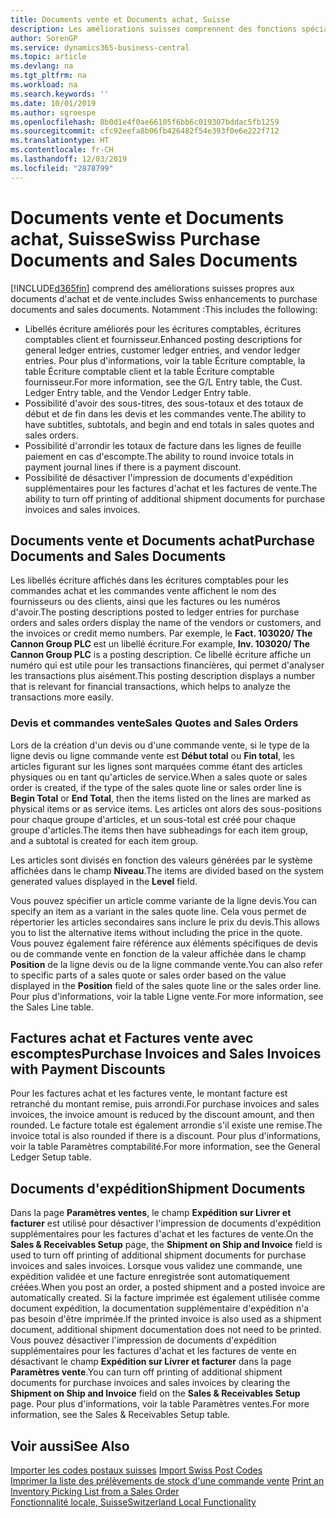 ```yaml
---
title: Documents vente et Documents achat, Suisse
description: Les améliorations suisses comprennent des fonctions spéciales propres aux documents d'achat et de vente.
author: SorenGP
ms.service: dynamics365-business-central
ms.topic: article
ms.devlang: na
ms.tgt_pltfrm: na
ms.workload: na
ms.search.keywords: ''
ms.date: 10/01/2019
ms.author: sgroespe
ms.openlocfilehash: 8b0d1e4f0ae66105f6bb6c019307bddac5fb1259
ms.sourcegitcommit: cfc92eefa8b06fb426482f54e393f0e6e222f712
ms.translationtype: HT
ms.contentlocale: fr-CH
ms.lasthandoff: 12/03/2019
ms.locfileid: "2878799"
---
```

# <a name="swiss-purchase-documents-and-sales-documents"></a><span data-ttu-id="4fb5e-103">Documents vente et Documents achat, Suisse</span><span class="sxs-lookup"><span data-stu-id="4fb5e-103">Swiss Purchase Documents and Sales Documents</span></span>
[!INCLUDE[d365fin](../../includes/d365fin_md.md)] <span data-ttu-id="4fb5e-104">comprend des améliorations suisses propres aux documents d'achat et de vente.</span><span class="sxs-lookup"><span data-stu-id="4fb5e-104">includes Swiss enhancements to purchase documents and sales documents.</span></span> <span data-ttu-id="4fb5e-105">Notamment :</span><span class="sxs-lookup"><span data-stu-id="4fb5e-105">This includes the following:</span></span>  

- <span data-ttu-id="4fb5e-106">Libellés écriture améliorés pour les écritures comptables, écritures comptables client et fournisseur.</span><span class="sxs-lookup"><span data-stu-id="4fb5e-106">Enhanced posting descriptions for general ledger entries, customer ledger entries, and vendor ledger entries.</span></span> <span data-ttu-id="4fb5e-107">Pour plus d'informations, voir la table Écriture comptable, la table Écriture comptable client et la table Écriture comptable fournisseur.</span><span class="sxs-lookup"><span data-stu-id="4fb5e-107">For more information, see the G/L Entry table, the Cust. Ledger Entry table, and the Vendor Ledger Entry table.</span></span>  
- <span data-ttu-id="4fb5e-108">Possibilité d'avoir des sous-titres, des sous-totaux et des totaux de début et de fin dans les devis et les commandes vente.</span><span class="sxs-lookup"><span data-stu-id="4fb5e-108">The ability to have subtitles, subtotals, and begin and end totals in sales quotes and sales orders.</span></span>  
- <span data-ttu-id="4fb5e-109">Possibilité d'arrondir les totaux de facture dans les lignes de feuille paiement en cas d'escompte.</span><span class="sxs-lookup"><span data-stu-id="4fb5e-109">The ability to round invoice totals in payment journal lines if there is a payment discount.</span></span>  
- <span data-ttu-id="4fb5e-110">Possibilité de désactiver l'impression de documents d'expédition supplémentaires pour les factures d'achat et les factures de vente.</span><span class="sxs-lookup"><span data-stu-id="4fb5e-110">The ability to turn off printing of additional shipment documents for purchase invoices and sales invoices.</span></span>  

## <a name="purchase-documents-and-sales-documents"></a><span data-ttu-id="4fb5e-111">Documents vente et Documents achat</span><span class="sxs-lookup"><span data-stu-id="4fb5e-111">Purchase Documents and Sales Documents</span></span>  
<span data-ttu-id="4fb5e-112">Les libellés écriture affichés dans les écritures comptables pour les commandes achat et les commandes vente affichent le nom des fournisseurs ou des clients, ainsi que les factures ou les numéros d'avoir.</span><span class="sxs-lookup"><span data-stu-id="4fb5e-112">The posting descriptions posted to ledger entries for purchase orders and sales orders display the name of the vendors or customers, and the invoices or credit memo numbers.</span></span> <span data-ttu-id="4fb5e-113">Par exemple, le **Fact. 103020/ The Cannon Group PLC** est un libellé écriture.</span><span class="sxs-lookup"><span data-stu-id="4fb5e-113">For example, **Inv. 103020/ The Cannon Group PLC** is a posting description.</span></span> <span data-ttu-id="4fb5e-114">Ce libellé écriture affiche un numéro qui est utile pour les transactions financières, qui permet d'analyser les transactions plus aisément.</span><span class="sxs-lookup"><span data-stu-id="4fb5e-114">This posting description displays a number that is relevant for financial transactions, which helps to analyze the transactions more easily.</span></span>  

### <a name="sales-quotes-and-sales-orders"></a><span data-ttu-id="4fb5e-115">Devis et commandes vente</span><span class="sxs-lookup"><span data-stu-id="4fb5e-115">Sales Quotes and Sales Orders</span></span>  
<span data-ttu-id="4fb5e-116">Lors de la création d'un devis ou d'une commande vente, si le type de la ligne devis ou ligne commande vente est **Début total** ou **Fin total**, les articles figurant sur les lignes sont marquées comme étant des articles physiques ou en tant qu'articles de service.</span><span class="sxs-lookup"><span data-stu-id="4fb5e-116">When a sales quote or sales order is created, if the type of the sales quote line or sales order line is **Begin Total** or **End Total**, then the items listed on the lines are marked as physical items or as service items.</span></span> <span data-ttu-id="4fb5e-117">Les articles ont alors des sous-positions pour chaque groupe d'articles, et un sous-total est créé pour chaque groupe d'articles.</span><span class="sxs-lookup"><span data-stu-id="4fb5e-117">The items then have subheadings for each item group, and a subtotal is created for each item group.</span></span>  

<span data-ttu-id="4fb5e-118">Les articles sont divisés en fonction des valeurs générées par le système affichées dans le champ **Niveau**.</span><span class="sxs-lookup"><span data-stu-id="4fb5e-118">The items are divided based on the system generated values displayed in the **Level** field.</span></span>  

<span data-ttu-id="4fb5e-119">Vous pouvez spécifier un article comme variante de la ligne devis.</span><span class="sxs-lookup"><span data-stu-id="4fb5e-119">You can specify an item as a variant in the sales quote line.</span></span> <span data-ttu-id="4fb5e-120">Cela vous permet de répertorier les articles secondaires sans inclure le prix du devis.</span><span class="sxs-lookup"><span data-stu-id="4fb5e-120">This allows you to list the alternative items without including the price in the quote.</span></span> <span data-ttu-id="4fb5e-121">Vous pouvez également faire référence aux éléments spécifiques de devis ou de commande vente en fonction de la valeur affichée dans le champ **Position** de la ligne devis ou de la ligne commande vente.</span><span class="sxs-lookup"><span data-stu-id="4fb5e-121">You can also refer to specific parts of a sales quote or sales order based on the value displayed in the **Position** field of the sales quote line or the sales order line.</span></span> <span data-ttu-id="4fb5e-122">Pour plus d'informations, voir la table Ligne vente.</span><span class="sxs-lookup"><span data-stu-id="4fb5e-122">For more information, see the Sales Line table.</span></span>  

## <a name="purchase-invoices-and-sales-invoices-with-payment-discounts"></a><span data-ttu-id="4fb5e-123">Factures achat et Factures vente avec escomptes</span><span class="sxs-lookup"><span data-stu-id="4fb5e-123">Purchase Invoices and Sales Invoices with Payment Discounts</span></span>  
<span data-ttu-id="4fb5e-124">Pour les factures achat et les factures vente, le montant facture est retranché du montant remise, puis arrondi.</span><span class="sxs-lookup"><span data-stu-id="4fb5e-124">For purchase invoices and sales invoices, the invoice amount is reduced by the discount amount, and then rounded.</span></span> <span data-ttu-id="4fb5e-125">Le facture totale est également arrondie s'il existe une remise.</span><span class="sxs-lookup"><span data-stu-id="4fb5e-125">The invoice total is also rounded if there is a discount.</span></span> <span data-ttu-id="4fb5e-126">Pour plus d'informations, voir la table Paramètres comptabilité.</span><span class="sxs-lookup"><span data-stu-id="4fb5e-126">For more information, see the General Ledger Setup table.</span></span>  

## <a name="shipment-documents"></a><span data-ttu-id="4fb5e-127">Documents d'expédition</span><span class="sxs-lookup"><span data-stu-id="4fb5e-127">Shipment Documents</span></span>  
<span data-ttu-id="4fb5e-128">Dans la page **Paramètres ventes**, le champ **Expédition sur Livrer et facturer** est utilisé pour désactiver l'impression de documents d'expédition supplémentaires pour les factures d'achat et les factures de vente.</span><span class="sxs-lookup"><span data-stu-id="4fb5e-128">On the **Sales & Receivables Setup** page, the **Shipment on Ship and Invoice** field is used to turn off printing of additional shipment documents for purchase invoices and sales invoices.</span></span> <span data-ttu-id="4fb5e-129">Lorsque vous validez une commande, une expédition validée et une facture enregistrée sont automatiquement créées.</span><span class="sxs-lookup"><span data-stu-id="4fb5e-129">When you post an order, a posted shipment and a posted invoice are automatically created.</span></span> <span data-ttu-id="4fb5e-130">Si la facture imprimée est également utilisée comme document expédition, la documentation supplémentaire d'expédition n'a pas besoin d'être imprimée.</span><span class="sxs-lookup"><span data-stu-id="4fb5e-130">If the printed invoice is also used as a shipment document, additional shipment documentation does not need to be printed.</span></span> <span data-ttu-id="4fb5e-131">Vous pouvez désactiver l'impression de documents d'expédition supplémentaires pour les factures d'achat et les factures de vente en désactivant le champ **Expédition sur Livrer et facturer** dans la page **Paramètres vente**.</span><span class="sxs-lookup"><span data-stu-id="4fb5e-131">You can turn off printing of additional shipment documents for purchase invoices and sales invoices by clearing the **Shipment on Ship and Invoice** field on the **Sales & Receivables Setup** page.</span></span> <span data-ttu-id="4fb5e-132">Pour plus d'informations, voir la table Paramètres ventes.</span><span class="sxs-lookup"><span data-stu-id="4fb5e-132">For more information, see the Sales & Receivables Setup table.</span></span>  

## <a name="see-also"></a><span data-ttu-id="4fb5e-133">Voir aussi</span><span class="sxs-lookup"><span data-stu-id="4fb5e-133">See Also</span></span>  
 <span data-ttu-id="4fb5e-134">[Importer les codes postaux suisses](how-to-import-swiss-post-codes.md) </span><span class="sxs-lookup"><span data-stu-id="4fb5e-134">[Import Swiss Post Codes](how-to-import-swiss-post-codes.md) </span></span>  
 <span data-ttu-id="4fb5e-135">[Imprimer la liste des prélèvements de stock d'une commande vente](how-to-print-an-inventory-picking-list-from-a-sales-order.md) </span><span class="sxs-lookup"><span data-stu-id="4fb5e-135">[Print an Inventory Picking List from a Sales Order](how-to-print-an-inventory-picking-list-from-a-sales-order.md) </span></span>  
 [<span data-ttu-id="4fb5e-136">Fonctionnalité locale, Suisse</span><span class="sxs-lookup"><span data-stu-id="4fb5e-136">Switzerland Local Functionality</span></span>](switzerland-local-functionality.md)
